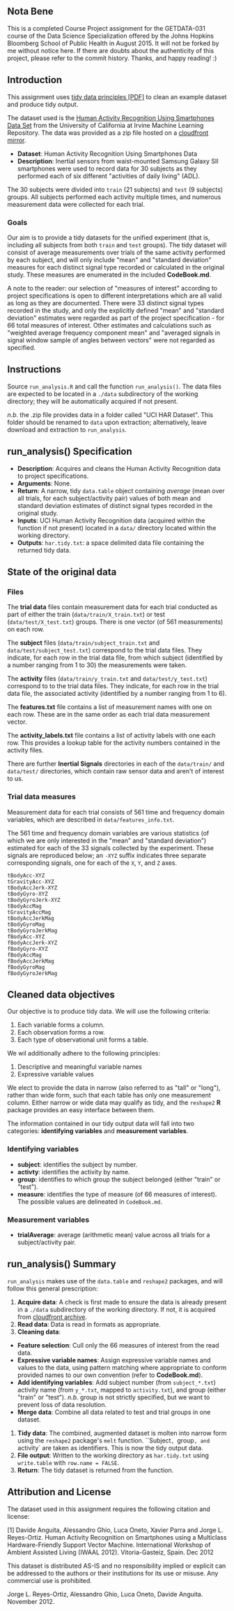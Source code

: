 ## Nota Bene
This is a completed Course Project assignment for the GETDATA-031 course of the Data Science Specialization offered by the Johns Hopkins Bloomberg School of Public Health in August 2015. It will not be forked by me without notice here. If there are doubts about the authenticity of this project, please refer to the commit history. Thanks, and happy reading! :)

## Introduction

This assignment uses [tidy data principles \[PDF\]](http://vita.had.co.nz/papers/tidy-data.pdf) to clean an example dataset and produce tidy output.

The dataset used is the [Human Activity Recognition Using Smartphones Data Set](http://archive.ics.uci.edu/ml/datasets/Human+Activity+Recognition+Using+Smartphones) from the University of California at Irvine Machine Learning Repository. The data was provided as a zip file hosted on a [cloudfront mirror](https://d396qusza40orc.cloudfront.net/getdata%2Fprojectfiles%2FUCI%20HAR%20Dataset.zip).

- **Dataset**: Human Activity Recognition Using Smartphones Data
- **Description**: Inertial sensors from waist-mounted Samsung Galaxy SII smartphones were used to record data for 30 subjects as they performed each of six different "activities of daily living" (ADL).

The 30 subjects were divided into `train` (21 subjects) and `test` (9 subjects) groups. All subjects performed each activity multiple times, and numerous measurement data were collected for each trial.

### Goals
Our aim is to provide a tidy datasets for the unified experiment (that is, including all subjects from both `train` and `test` groups). The tidy dataset will consist of average measurements over trials of the same activity performed by each subject, and will only include "mean" and "standard deviation" measures for each distinct signal type recorded or calculated in the original study. These measures are enumerated in the included **CodeBook.md**.

A note to the reader: our selection of "measures of interest" according to project specifications is open to different interpretations which are all valid as long as they are documented. There were 33 distinct signal types recorded in the study, and only the explicitly defined "mean" and "standard deviation" estimates were regarded as part of the project specification - for 66 total measures of interest. Other estimates and calculations such as "weighted average frequency component mean" and "averaged signals in signal window sample of angles between vectors" were not regarded as specified.

## Instructions
Source `run_analysis.R` and call the function `run_analysis()`. The data files are expected to be located in a `./data` subdirectory of the working directory; they will be automatically acquired if not present. 

*n.b.* the .zip file provides data in a folder called "UCI HAR Dataset". This folder should be renamed to `data` upon extraction; alternatively, leave download and extraction to `run_analysis`.

## run_analysis() Specification

- **Description**: Acquires and cleans the Human Activity Recognition data to project specifications.
- **Arguments**: None.
- **Return**: A narrow, tidy `data.table` object containing *average* (mean over all trials, for each subject/activity pair) values of both mean and standard deviation estimates of distinct signal types recorded in the original study.
- **Inputs**: UCI Human Activity Recognition data (acquired within the function if not present) located in a `data/` directory located within the working directory.
- **Outputs**: `har.tidy.txt`: a space delimited data file containing the returned tidy data.

## State of the original data

### Files

The **trial data** files contain measurement data for each trial conducted as part of either the train (`data/train/X_train.txt`) or test (`data/test/X_test.txt`) groups. There is one vector (of 561 measurements) on each row.

The **subject** files (`data/train/subject_train.txt` and `data/test/subject_test.txt`) correspond to the trial data files. They indicate, for each row in the trial data file, from which subject (identified by a number ranging from 1 to 30) the measurements were taken.

The **activity** files (`data/train/y_train.txt` and `data/test/y_test.txt`) correspond to to the trial data files. They indicate, for each row in the trial data file, the associated activity (identified by a number ranging from 1 to 6).

The **features.txt** file contains a list of measurement names with one on each row. These are in the same order as each trial data measurement vector.

The **activity_labels.txt** file contains a list of activity labels with one each row. This provides a lookup table for the activity numbers contained in the activity files.

There are further **Inertial Signals** directories in each of the `data/train/` and `data/test/` directories, which contain raw sensor data and aren't of interest to us.

### Trial data measures
Measurement data for each trial consists of 561 time and frequency domain variables, which are described in `data/features_info.txt`.

The 561 time and frequency domain variables are various statistics (of which we are only interested in the "mean" and "standard deviation")  estimated for each of the 33 signals collected by the experiment. These signals are reproduced below; an `-XYZ` suffix indicates three separate corresponding signals, one for each of the `X`, `Y`, and `Z` axes.

    tBodyAcc-XYZ
    tGravityAcc-XYZ
    tBodyAccJerk-XYZ
    tBodyGyro-XYZ
    tBodyGyroJerk-XYZ
    tBodyAccMag
    tGravityAccMag
    tBodyAccJerkMag
    tBodyGyroMag
    tBodyGyroJerkMag
    fBodyAcc-XYZ
    fBodyAccJerk-XYZ
    fBodyGyro-XYZ
    fBodyAccMag
    fBodyAccJerkMag
    fBodyGyroMag
    fBodyGyroJerkMag

## Cleaned data objectives

Our objective is to produce tidy data. We will use the following criteria:

1. Each variable forms a column.
1. Each observation forms a row.
1. Each type of observational unit forms a table.

We wil additionally adhere to the following principles:

1. Descriptive and meaningful variable names
1. Expressive variable values

We elect to provide the data in narrow (also referred to as "tall" or "long"), rather than wide form, such that each table has only one measurement column. Either narrow or wide data may qualify as tidy, and the `reshape2` **R** package provides an easy interface between them.

The information contained in our tidy output data will fall into two categories: **identifying variables** and **measurement variables**.

### Identifying variables

  - **subject**: identifies the subject by number.
  - **activty**: identifies the activity by name.
  - **group**: identifies to which group the subject belonged (either "train" or "test").
  - **measure**: identifies the type of measure (of 66 measures of interest). The possible values are delineated in `CodeBook.md`.
  
### Measurement variables

  - **trialAverage**: average (arithmetic mean) value across all trials for a subject/activity pair.
  
## run_analysis() Summary

`run_analysis` makes use of the `data.table` and `reshape2` packages, and will follow this general prescription:

1. **Acquire data**: A check is first made to ensure the data is already present in a `./data` subdirectory of the working directory. If not, it is acquired from [cloudfront archive](https://d396qusza40orc.cloudfront.net/getdata%2Fprojectfiles%2FUCI%20HAR%20Dataset.zip).
1. **Read data**: Data is read in formats as appropriate.
1. **Cleaning data**:
  - **Feature selection**: Cull only the 66 measures of interest from the read data.
  - **Expressive variable names**: Assign expressive variable names and values to the data, using pattern matching where appropriate to conform provided names to our own convention (refer to **CodeBook.md**). 
  - **Add identifying variables**: Add subject number (from `subject_*.txt`) activity name (from `y_*.txt`, mapped to `activity.txt`), and group (either "train" or "test"). *n.b.* group is not strictly specified, but we want to prevent loss of data resolution.
  - **Merge data**: Combine all data related to test and trial groups in one dataset.
1. **Tidy data**: The combined, augmented dataset is molten into narrow form using the `reshape2` package's `melt` function. ``Subject`, `group`, and `activity` are taken as identifiers. This is now the tidy output data.
1. **File output**: Written to the working directory as `har.tidy.txt` using `write.table` with `row.name = FALSE`.
1. **Return**: The tidy dataset is returned from the function.

## Attribution and License
The dataset used in this assignment requires the following citation and license:

[1] Davide Anguita, Alessandro Ghio, Luca Oneto, Xavier Parra and Jorge L. Reyes-Ortiz. Human Activity Recognition on Smartphones using a Multiclass Hardware-Friendly Support Vector Machine. International Workshop of Ambient Assisted Living (IWAAL 2012). Vitoria-Gasteiz, Spain. Dec 2012

This dataset is distributed AS-IS and no responsibility implied or explicit can be addressed to the authors or their institutions for its use or misuse. Any commercial use is prohibited.

Jorge L. Reyes-Ortiz, Alessandro Ghio, Luca Oneto, Davide Anguita. November 2012.